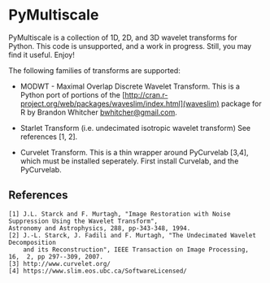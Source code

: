 
# PyMultiscale

PyMultiscale is a collection of 1D, 2D, and 3D wavelet transforms for Python.  This code is unsupported, and a work in progress.  Still, you may find it useful.  Enjoy! 

The following families of transforms are supported:

* MODWT - Maximal Overlap Discrete Wavelet Transform.  This is a Python port of portions of the [http://cran.r-project.org/web/packages/waveslim/index.html](waveslim) package for R by Brandon Whitcher <bwhitcher@gmail.com>.

* Starlet Transform (i.e. undecimated isotropic wavelet transform)  See references [1, 2].

* Curvelet Transform.  This is a thin wrapper around PyCurvelab [3,4], which must be installed seperately.  First install Curvelab, and the PyCurvelab.


## References

    [1] J.L. Starck and F. Murtagh, "Image Restoration with Noise Suppression Using the Wavelet Transform",
    Astronomy and Astrophysics, 288, pp-343-348, 1994.
    [2] J.-L. Starck, J. Fadili and F. Murtagh, "The Undecimated Wavelet Decomposition
        and its Reconstruction", IEEE Transaction on Image Processing,  16,  2, pp 297--309, 2007.
    [3] http://www.curvelet.org/
    [4] https://www.slim.eos.ubc.ca/SoftwareLicensed/

